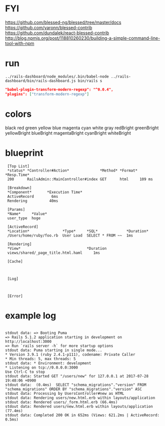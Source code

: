 # FYI

https://github.com/blessed-ng/blessed/tree/master/docs
https://github.com/yaronn/blessed-contrib
https://github.com/dundalek/react-blessed-contrib
http://blog.npmjs.org/post/118810260230/building-a-simple-command-line-tool-with-npm

# run

```
../rails-dashboard/node_modules/.bin/babel-node ../rails-dashboard/bin/rails-dashboard.js bin/rails s
```


```json
"babel-plugin-transform-modern-regexp": "^0.0.4",
"plugins": ["transform-modern-regexp"]
```

# colors

black
red
green
yellow
blue
magenta
cyan
white
gray
redBright
greenBright
yellowBright
blueBright
magentaBright
cyanBright
whiteBright

# blueprint

```
 [Top List]
 *status* *Controller#Action*              *Method* *Format* *Resp.Time*
 200      RailsAdmin::MainController#index GET      html     109 ms

 [Breakdown]
 *Component*       *Execution Time*
 ActiveRecord        6ms
 Rendering          40ms

 [Params]
 *Name*     *Value*
 user_type  hoge

 [ActiveRecord]
 *Location*               *Type*     *SQL*             *Duration*
 /Users/home/ruby/foo.rb  User Load  SELECT * FROM ~~  1ms

 [Rendering]
 *View*                              *Duration
 views/shared/_page_title.html.haml     1ms

 [Cache]



 [Log]



 [Error]

```


# example log


```

stdout data: => Booting Puma
=> Rails 5.1.2 application starting in development on http://localhost:3000
=> Run `rails server -h` for more startup options
stdout data: Puma starting in single mode...
* Version 3.9.1 (ruby 2.4.1-p111), codename: Private Caller
* Min threads: 5, max threads: 5
stdout data: * Environment: development
* Listening on tcp://0.0.0.0:3000
Use Ctrl-C to stop
stdout data: Started GET "/users/new" for 127.0.0.1 at 2017-07-28 19:48:06 +0900
stdout data:  (0.4ms)  SELECT "schema_migrations"."version" FROM "schema_migrations" ORDER BY "schema_migrations"."version" ASC
stdout data: Processing by UsersController#new as HTML
stdout data: Rendering users/new.html.erb within layouts/application
stdout data: Rendered users/_form.html.erb (66.4ms)
stdout data: Rendered users/new.html.erb within layouts/application (77.4ms)
stdout data: Completed 200 OK in 652ms (Views: 621.2ms | ActiveRecord: 0.5ms)  
```
